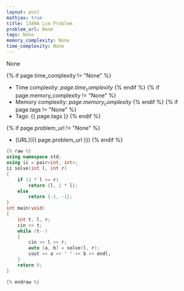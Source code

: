 ```yaml
---
layout: post
mathjax: true
title: 1389A Lcm Problem
problem_url: None
tags: None
memory_complexity: None
time_complexity: None
---
```


None


{% if page.time_complexity != "None" %}
- Time complexity: ${{ page.time_complexity }}$
{% endif %}
{% if page.memory_complexity != "None" %}
- Memory complexity: ${{ page.memory_complexity }}$
{% endif %}
{% if page.tags != "None" %}
- Tags: {{ page.tags }}
{% endif %}

{% if page.problem_url != "None" %}
- [URL]({{ page.problem_url }})
{% endif %}

```cpp
{% raw %}
using namespace std;
using ii = pair<int, int>;
ii solve(int l, int r)
{
    if (2 * l <= r)
        return {l, 2 * l};
    else
        return {-1, -1};
}
int main(void)
{
    int t, l, r;
    cin >> t;
    while (t--)
    {
        cin >> l >> r;
        auto [a, b] = solve(l, r);
        cout << a << " " << b << endl;
    }
    return 0;
}

{% endraw %}
```